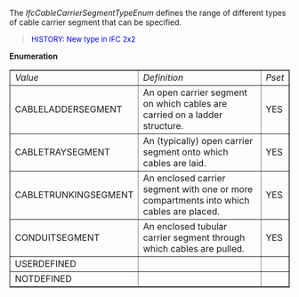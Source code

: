 ﻿The _IfcCableCarrierSegmentTypeEnum_ defines the range of different types of cable carrier segment that can be specified.

> <font color="#0000FF" size="-1"> HISTORY: New type in IFC
		  2x2</font>
> 


**Enumeration**

<table border="1"> 
		<tr> 
		  <td><i>Value</i></td> 
		  <td><i>Definition</i></td> 
		  <td><i>Pset</i></td> 
		</tr> 
		<tr> 
		  <td>CABLELADDERSEGMENT</td> 
		  <td>An open carrier segment on which cables are carried on a ladder
			 structure.</td> 
		  <td>YES</td> 
		</tr> 
		<tr> 
		  <td>CABLETRAYSEGMENT</td> 
		  <td>An (typically) open carrier segment onto which cables are laid.
			 </td> 
		  <td>YES</td> 
		</tr> 
		<tr> 
		  <td>CABLETRUNKINGSEGMENT</td> 
		  <td>An enclosed carrier segment with one or more compartments into
			 which cables are placed.</td> 
		  <td>YES</td> 
		</tr> 
		<tr> 
		  <td>CONDUITSEGMENT</td> 
		  <td>An enclosed tubular carrier segment through which cables are
			 pulled.</td> 
		  <td>YES</td> 
		</tr> 
		<tr> 
		  <td>USERDEFINED</td> 
		  <td></td> 
		  <td></td> 
		</tr> 
		<tr> 
		  <td>NOTDEFINED</td> 
		  <td></td> 
		  <td></td> 
		</tr> 
	 </table>

